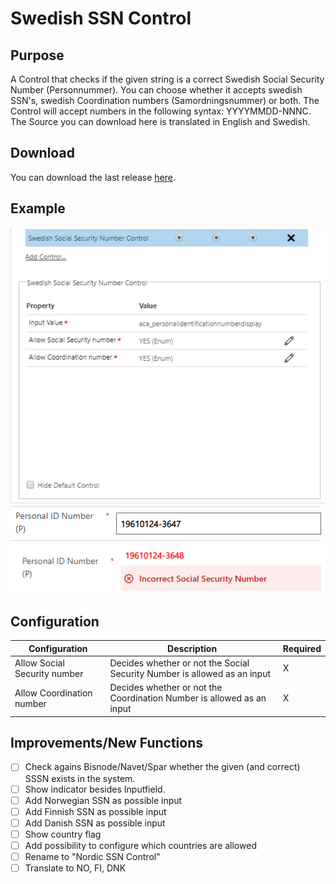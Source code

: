 # Swedish SSN Control
## Purpose
A Control that checks if the given string is a correct Swedish Social Security Number (Personnummer). You can choose whether it accepts swedish SSN's, swedish Coordination numbers (Samordningsnummer) or both.
The Control will accept numbers in the following syntax: YYYYMMDD-NNNC.
The Source you can download here is translated in English and Swedish.

## Download
You can download the last release [here](https://github.com/BenediktBergmann/PCF-Controls/releases).

## Example
![Configuration](/SwedishSSNControl/Screenshots/Configuration.png)
![CorrectSSSN](/SwedishSSNControl/Screenshots/Correct.png)
![IncorrectSSSN](/SwedishSSNControl/Screenshots/Incorrect.png)

## Configuration
Configuration | Description | Required
------------ | ------------- | -------------
Allow Social Security number | Decides whether or not the Social Security Number is allowed as an input | X
Allow Coordination number | Decides whether or not the Coordination Number is allowed as an input | X

## Improvements/New Functions
- [ ] Check agains Bisnode/Navet/Spar whether the given (and correct) SSSN exists in the system.
- [ ] Show indicator besides Inputfield.
- [ ] Add Norwegian SSN as possible input
- [ ] Add Finnish SSN as possible input
- [ ] Add Danish SSN as possible input
- [ ] Show country flag
- [ ] Add possibility to configure which countries are allowed
- [ ] Rename to "Nordic SSN Control"
- [ ] Translate to NO, FI, DNK
